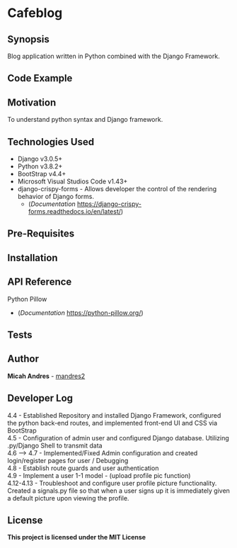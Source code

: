# Cafeblog

## Synopsis
Blog application written in Python combined with the Django Framework.

## Code Example



## Motivation

To understand python syntax and Django framework.


## Technologies Used
* Django v3.0.5+
* Python v3.8.2+
* BootStrap v4.4+
* Microsoft Visual Studios Code v1.43+
* django-crispy-forms - Allows developer the control of the rendering behavior of Django forms.
  * (*Documentation* https://django-crispy-forms.readthedocs.io/en/latest/)

## Pre-Requisites


## Installation



## API Reference
Python Pillow
   * (*Documentation* https://python-pillow.org/)

## Tests


## Author

**Micah Andres** - [mandres2](https://github.com/mandres2)

## Developer Log
4.4 - Established Repository and installed Django Framework, configured the python back-end routes, and implemented front-end UI and CSS via BootStrap
<br>
4.5 - Configuration of admin user and configured Django database. Utilizing .py/Django Shell to transmit data
<br>
4.6 --> 4.7 - Implemented/Fixed Admin configuration and created login/register pages for user / Debugging
<br>
4.8 - Establish route guards and user authentication
<br>
4.9 - Implement a user 1-1 model - (upload profile pic function)
<br>
4.12-4.13 - Troubleshoot and configure user profile picture functionality. Created a signals.py file so that when a user signs up it is immediately given a default picture upon viewing the profile.

## License

**This project is licensed under the MIT License**
